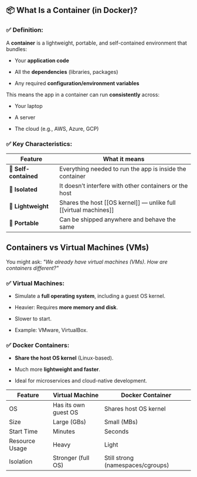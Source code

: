 ## 📦 What Is a Container (in Docker)?

### ✅ Definition:

A **container** is a lightweight, portable, and self-contained environment that bundles:

- Your **application code**
    
- All the **dependencies** (libraries, packages)
    
- Any required **configuration/environment variables**
    

This means the app in a container can run **consistently** across:

- Your laptop
    
- A server
    
- The cloud (e.g., AWS, Azure, GCP)
    

### ✅ Key Characteristics:

| Feature               | What it means                                                    |
| --------------------- | ---------------------------------------------------------------- |
| 🔌 **Self-contained** | Everything needed to run the app is inside the container         |
| 🧊 **Isolated**       | It doesn’t interfere with other containers or the host           |
| 🐣 **Lightweight**    | Shares the host [[OS kernel]] — unlike full [[virtual machines]] |
| 🚀 **Portable**       | Can be shipped anywhere and behave the same                      |

## Containers vs Virtual Machines (VMs)

You might ask: _"We already have virtual machines (VMs). How are containers different?"_

### ✅ Virtual Machines:

- Simulate a **full operating system**, including a guest OS kernel.
    
- Heavier: Requires **more memory and disk**.
    
- Slower to start.
    
- Example: VMware, VirtualBox.
    

### ✅ Docker Containers:

- **Share the host OS kernel** (Linux-based).
    
- Much more **lightweight and faster**.
    
- Ideal for microservices and cloud-native development.

| Feature        | Virtual Machine      | Docker Container                  |
| -------------- | -------------------- | --------------------------------- |
| OS             | Has its own guest OS | Shares host OS kernel             |
| Size           | Large (GBs)          | Small (MBs)                       |
| Start Time     | Minutes              | Seconds                           |
| Resource Usage | Heavy                | Light                             |
| Isolation      | Stronger (full OS)   | Still strong (namespaces/cgroups) |